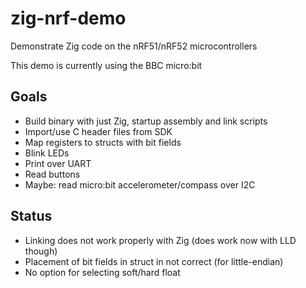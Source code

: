 # zig-nrf-demo
Demonstrate Zig code on the nRF51/nRF52 microcontrollers

This demo is currently using the BBC micro:bit

## Goals
* Build binary with just Zig, startup assembly and link scripts
* Import/use C header files from SDK
* Map registers to structs with bit fields
* Blink LEDs
* Print over UART
* Read buttons
* Maybe: read micro:bit accelerometer/compass over I2C

## Status
* Linking does not work properly with Zig (does work now with LLD though)
* Placement of bit fields in struct in not correct (for little-endian)
* No option for selecting soft/hard float
